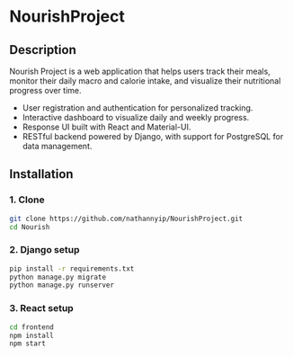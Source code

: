 # NourishProject

## Description
Nourish Project is a web application that helps users track their meals, monitor their daily macro and calorie intake, and visualize their nutritional progress over time.

- User registration and authentication for personalized tracking.
- Interactive dashboard to visualize daily and weekly progress.
- Response UI built with React and Material-UI.
- RESTful backend powered by Django, with support for PostgreSQL for data management.
  
## Installation
### 1. Clone
```sh
git clone https://github.com/nathannyip/NourishProject.git
cd Nourish
```
### 2. Django setup
```sh
pip install -r requirements.txt
python manage.py migrate
python manage.py runserver
```
### 3. React setup
```sh
cd frontend
npm install
npm start
```
